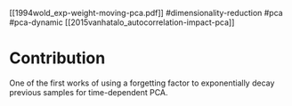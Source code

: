 [[1994wold_exp-weight-moving-pca.pdf]]
#dimensionality-reduction #pca #pca-dynamic 
[[2015vanhatalo_autocorrelation-impact-pca]]

# Contribution 

   One of the first works of using a forgetting factor to exponentially decay previous samples for time-dependent PCA. 

